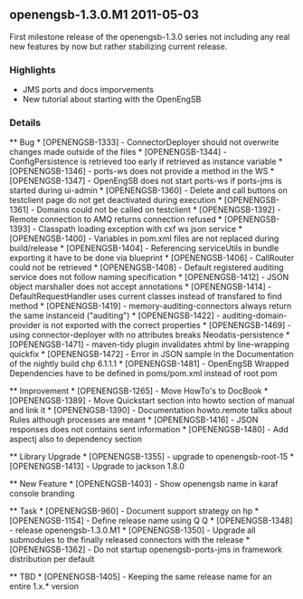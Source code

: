 openengsb-1.3.0.M1 2011-05-03 
--------------------------------------------

First milestone release of the openengsb-1.3.0 series not including any real new features by now but rather 
stabilizing current release.

### Highlights
  * JMS ports and docs imporvements
  * New tutorial about starting with the OpenEngSB

### Details
** Bug
    * [OPENENGSB-1333] - ConnectorDeployer should not overwrite changes made outside of the files
    * [OPENENGSB-1344] - ConfigPersistence is retrieved too early if retrieved as instance variable
    * [OPENENGSB-1346] - ports-ws does not provide a method in the WS
    * [OPENENGSB-1347] - OpenEngSB does not start ports-ws if ports-jms is started during ui-admin
    * [OPENENGSB-1360] - Delete and call buttons on testclient page do not get deactivated during execution
    * [OPENENGSB-1361] - Domains could not be called on testclient
    * [OPENENGSB-1392] - Remote connection to AMQ returns connection refused
    * [OPENENGSB-1393] - Classpath loading exception with cxf ws json service
    * [OPENENGSB-1400] - Variables in pom.xml files are not replaced during build/release
    * [OPENENGSB-1404] - Referencing serviceUtils in bundle exporting it have to be done via blueprint
    * [OPENENGSB-1406] - CallRouter could not be retrieved
    * [OPENENGSB-1408] - Default registered auditing service does not follow naming specification
    * [OPENENGSB-1412] - JSON object marshaller does not accept annotations
    * [OPENENGSB-1414] - DefaultRequestHandler uses current classes instead of transfared to find method
    * [OPENENGSB-1419] - memory-auditing-connectors always return the same instanceid ("auditing")
    * [OPENENGSB-1422] - auditing-domain-provider is not exported with the correct properties
    * [OPENENGSB-1469] - using connector-deployer with no attributes breaks Neodatis-persistence
    * [OPENENGSB-1471] - maven-tidy plugin invalidates xhtml by line-wrapping quickfix
    * [OPENENGSB-1472] - Error in JSON sample in the Documentation of the nightly build chp 6.1.1.1
    * [OPENENGSB-1481] - OpenEngSB Wrapped Dependencies have to be defined in poms/pom.xml instead of root pom

** Improvement
    * [OPENENGSB-1265] - Move HowTo's to DocBook
    * [OPENENGSB-1389] - Move Quickstart section into howto section of manual and link it
    * [OPENENGSB-1390] - Documentation howto.remote talks about Rules although processes are meant
    * [OPENENGSB-1416] - JSON responses does not contains sent information
    * [OPENENGSB-1480] - Add aspectj also to dependency section

** Library Upgrade
    * [OPENENGSB-1355] - upgrade to openengsb-root-15
    * [OPENENGSB-1413] - Upgrade to jackson 1.8.0

** New Feature
    * [OPENENGSB-1403] - Show openengsb name in karaf console branding

** Task
    * [OPENENGSB-960] - Document support strategy on hp
    * [OPENENGSB-1154] - Define release name using Q Q
    * [OPENENGSB-1348] - release openengsb-1.3.0.M1
    * [OPENENGSB-1350] - Upgrade all submodules to the finally released connectors with the release
    * [OPENENGSB-1362] - Do not startup openengsb-ports-jms in framework distribution per default

** TBD
    * [OPENENGSB-1405] - Keeping the same release name for an entire 1.x.* version

